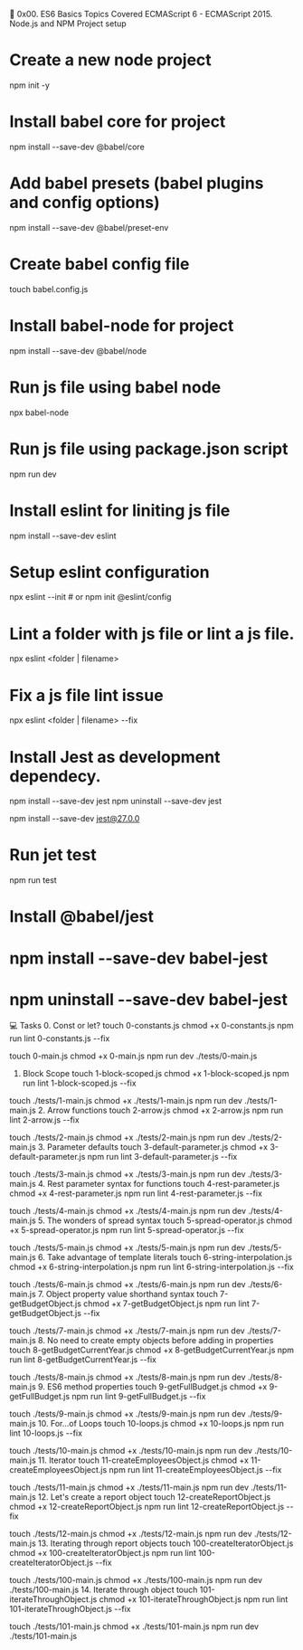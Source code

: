 📖 0x00. ES6 Basics
Topics Covered
ECMAScript 6 - ECMAScript 2015.
Node.js and NPM
Project setup
# Create a new node project
npm init -y

# Install babel core for project
npm install --save-dev @babel/core

# Add babel presets (babel plugins and config options)
npm install --save-dev @babel/preset-env

# Create babel config file
touch babel.config.js

# Install babel-node for project
npm install --save-dev @babel/node

# Run js file using babel node
npx babel-node <js filename>

# Run js file using package.json script
npm run dev <filename>

# Install eslint for liniting js file
npm install --save-dev eslint

# Setup eslint configuration
npx eslint --init # or
npm init @eslint/config

# Lint a folder with js file or lint a js file.
npx eslint <folder | filename>

# Fix a js file lint issue
npx eslint <folder | filename> --fix

# Install Jest as development dependecy.
npm install --save-dev jest
npm uninstall --save-dev jest

npm install --save-dev jest@27.0.0

# Run jet test
npm run test

# Install @babel/jest
# npm install --save-dev babel-jest
# npm uninstall --save-dev babel-jest
💻 Tasks
0. Const or let?
touch 0-constants.js
chmod +x 0-constants.js
npm run lint 0-constants.js --fix

touch 0-main.js
chmod +x 0-main.js
npm run dev ./tests/0-main.js 
1. Block Scope
touch 1-block-scoped.js
chmod +x 1-block-scoped.js
npm run lint 1-block-scoped.js --fix

touch ./tests/1-main.js
chmod +x ./tests/1-main.js
npm run dev ./tests/1-main.js 
2. Arrow functions
touch 2-arrow.js
chmod +x 2-arrow.js
npm run lint 2-arrow.js --fix

touch ./tests/2-main.js
chmod +x ./tests/2-main.js
npm run dev ./tests/2-main.js 
3. Parameter defaults
touch 3-default-parameter.js
chmod +x 3-default-parameter.js
npm run lint 3-default-parameter.js --fix

touch ./tests/3-main.js
chmod +x ./tests/3-main.js
npm run dev ./tests/3-main.js 
4. Rest parameter syntax for functions
touch 4-rest-parameter.js
chmod +x 4-rest-parameter.js
npm run lint 4-rest-parameter.js --fix

touch ./tests/4-main.js
chmod +x ./tests/4-main.js
npm run dev ./tests/4-main.js
5. The wonders of spread syntax
touch 5-spread-operator.js
chmod +x 5-spread-operator.js
npm run lint 5-spread-operator.js --fix

touch ./tests/5-main.js
chmod +x ./tests/5-main.js
npm run dev ./tests/5-main.js
6. Take advantage of template literals
touch 6-string-interpolation.js
chmod +x 6-string-interpolation.js
npm run lint 6-string-interpolation.js --fix

touch ./tests/6-main.js
chmod +x ./tests/6-main.js
npm run dev ./tests/6-main.js
7. Object property value shorthand syntax
touch 7-getBudgetObject.js
chmod +x 7-getBudgetObject.js
npm run lint 7-getBudgetObject.js --fix

touch ./tests/7-main.js
chmod +x ./tests/7-main.js
npm run dev ./tests/7-main.js
8. No need to create empty objects before adding in properties
touch 8-getBudgetCurrentYear.js
chmod +x 8-getBudgetCurrentYear.js
npm run lint 8-getBudgetCurrentYear.js --fix

touch ./tests/8-main.js
chmod +x ./tests/8-main.js
npm run dev ./tests/8-main.js
9. ES6 method properties
touch 9-getFullBudget.js
chmod +x 9-getFullBudget.js
npm run lint 9-getFullBudget.js --fix

touch ./tests/9-main.js
chmod +x ./tests/9-main.js
npm run dev ./tests/9-main.js
10. For...of Loops
touch 10-loops.js
chmod +x 10-loops.js
npm run lint 10-loops.js --fix

touch ./tests/10-main.js
chmod +x ./tests/10-main.js
npm run dev ./tests/10-main.js
11. Iterator
touch 11-createEmployeesObject.js
chmod +x 11-createEmployeesObject.js
npm run lint 11-createEmployeesObject.js --fix

touch ./tests/11-main.js
chmod +x ./tests/11-main.js
npm run dev ./tests/11-main.js
12. Let's create a report object
touch 12-createReportObject.js
chmod +x 12-createReportObject.js
npm run lint 12-createReportObject.js --fix

touch ./tests/12-main.js
chmod +x ./tests/12-main.js
npm run dev ./tests/12-main.js
13. Iterating through report objects
touch 100-createIteratorObject.js
chmod +x 100-createIteratorObject.js
npm run lint 100-createIteratorObject.js --fix

touch ./tests/100-main.js
chmod +x ./tests/100-main.js
npm run dev ./tests/100-main.js
14. Iterate through object
touch 101-iterateThroughObject.js
chmod +x 101-iterateThroughObject.js
npm run lint 101-iterateThroughObject.js --fix

touch ./tests/101-main.js
chmod +x ./tests/101-main.js
npm run dev ./tests/101-main.js